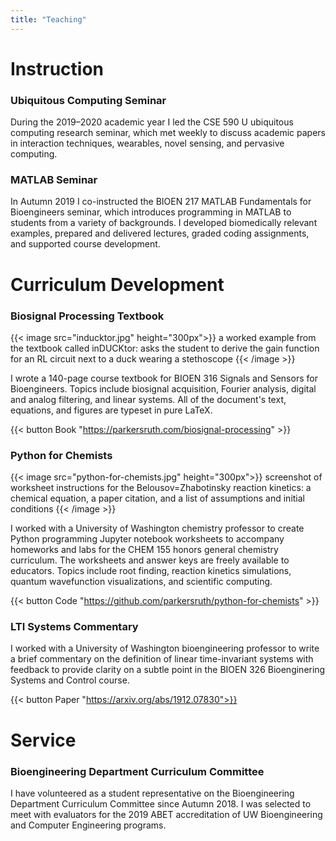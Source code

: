 ```yaml
---
title: "Teaching"
---
```


# Instruction

### Ubiquitous Computing Seminar
During the 2019&ndash;2020 academic year I led the CSE 590 U ubiquitous computing research seminar, which met weekly to discuss academic papers in interaction techniques, wearables, novel sensing, and pervasive computing.

### MATLAB Seminar
In Autumn 2019 I co-instructed the BIOEN 217 MATLAB Fundamentals for Bioengineers seminar, which introduces programming in MATLAB to students from a variety of backgrounds. I developed biomedically relevant examples, prepared and delivered lectures, graded coding assignments, and supported course development.

# Curriculum Development

### Biosignal Processing Textbook

{{< image src="inducktor.jpg" height="300px">}}
a worked example from the textbook called inDUCKtor: asks the student to derive the gain function for an RL circuit next to a duck wearing a stethoscope
{{< /image >}}

I wrote a 140-page course textbook for BIOEN 316 Signals and Sensors for Bioengineers. Topics include biosignal acquisition, Fourier analysis, digital and analog filtering, and linear systems. All of the document's text, equations, and figures are typeset in pure LaTeX.

{{< button Book "https://parkersruth.com/biosignal-processing" >}}

### Python for Chemists

{{< image src="python-for-chemists.jpg" height="300px">}}
screenshot of worksheet instructions for the Belousov=Zhabotinsky reaction kinetics: a chemical equation, a paper citation, and a list of assumptions and initial conditions
{{< /image >}}

I worked with a University of Washington chemistry professor to create Python programming Jupyter notebook worksheets to accompany homeworks and labs for the CHEM 155 honors general chemistry curriculum. The worksheets and answer keys are freely available to educators. Topics include root finding, reaction kinetics simulations, quantum wavefunction visualizations, and scientific computing.

{{< button Code "https://github.com/parkersruth/python-for-chemists" >}}

### LTI Systems Commentary

I worked with a University of Washington bioengineering professor to write a brief commentary on the definition of linear time-invariant systems with feedback to provide clarity on a subtle point in the BIOEN 326 Bioenginering Systems and Control course.

{{< button Paper "https://arxiv.org/abs/1912.07830">}}


# Service

### Bioengineering Department Curriculum Committee

I have volunteered as a student representative on the Bioengineering Department Curriculum Committee since Autumn 2018. I was selected to meet with evaluators for the 2019 ABET accreditation of UW Bioengineering and Computer Engineering programs.
